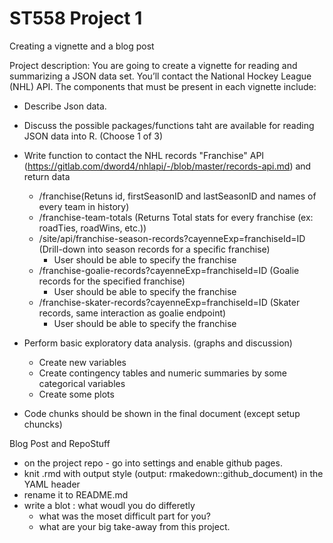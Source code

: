 # ST558 Project 1
Creating a vignette and a blog post

Project description:
   You are going to create a vignette for reading and summarizing a JSON data set. You’ll contact the National Hockey League (NHL) API. The components that must be present in each vignette include:
    
  - Describe Json data. 
  - Discuss the possible packages/functions taht are available for reading JSON data into R. (Choose 1 of 3)
  - Write function to contact the NHL records "Franchise" API  (https://gitlab.com/dword4/nhlapi/-/blob/master/records-api.md) and return data
    * /franchise(Retuns id, firstSeasonID and lastSeasonID and names of every team in history)
    * /franchise-team-totals (Returns Total stats for every franchise (ex: roadTies, roadWins, etc.))
    * /site/api/franchise-season-records?cayenneExp=franchiseId=ID (Drill-down into season records for a specific franchise)
      - User should be able to specify the franchise
    * /franchise-goalie-records?cayenneExp=franchiseId=ID (Goalie records for the specified franchise)
      - User should be able to specify the franchise
    * /franchise-skater-records?cayenneExp=franchiseId=ID (Skater records, same interaction as goalie endpoint)
      - User should be able to specify the franchise
  
  - Perform basic exploratory data analysis. (graphs and discussion)
    * Create new variables
    * Create contingency tables and numeric summaries by some categorical variables
    * Create some plots
  
  - Code chunks should be shown in the final document (except setup chuncks)
  
Blog Post and RepoStuff

  - on the project repo - go into settings and enable github pages.
  - knit .rmd with output style (output: rmakedown::github_document) in the YAML header
  - rename it to README.md
  - write a blot : what woudl you do differetly
      - what was the moset difficult part for you?
      - what are your big  take-away from this project.
      
  